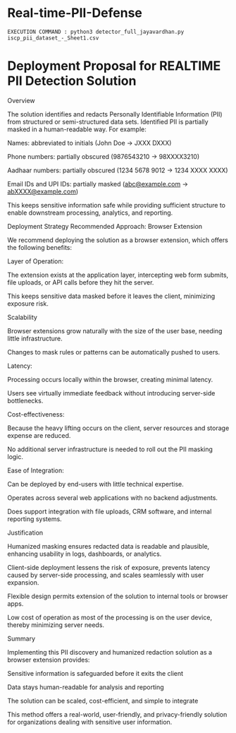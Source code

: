 # Real-time-PII-Defense

```
EXECUTION COMMAND : python3 detector_full_jayavardhan.py iscp_pii_dataset_-_Sheet1.csv
```


# Deployment Proposal for REALTIME  PII Detection Solution
Overview

The solution identifies and redacts Personally Identifiable Information (PII) from structured or semi-structured data sets. Identified PII is partially masked in a human-readable way. For example:

Names: abbreviated to initials (John Doe → JXXX DXXX)

Phone numbers: partially obscured (9876543210 → 98XXXX3210)

Aadhaar numbers: partially obscured (1234 5678 9012 → 1234 XXXX XXXX)

Email IDs and UPI IDs: partially masked (abc@example.com → abXXXX@example.com)

This keeps sensitive information safe while providing sufficient structure to enable downstream processing, analytics, and reporting.

Deployment Strategy
Recommended Approach: Browser Extension

We recommend deploying the solution as a browser extension, which offers the following benefits:

Layer of Operation:

The extension exists at the application layer, intercepting web form submits, file uploads, or API calls before they hit the server.

This keeps sensitive data masked before it leaves the client, minimizing exposure risk.

Scalability

Browser extensions grow naturally with the size of the user base, needing little infrastructure.

Changes to mask rules or patterns can be automatically pushed to users.

Latency:

Processing occurs locally within the browser, creating minimal latency.

Users see virtually immediate feedback without introducing server-side bottlenecks.

Cost-effectiveness:

Because the heavy lifting occurs on the client, server resources and storage expense are reduced.

No additional server infrastructure is needed to roll out the PII masking logic.

Ease of Integration:

Can be deployed by end-users with little technical expertise.  

Operates across several web applications with no backend adjustments.  

Does support integration with file uploads, CRM software, and internal reporting systems.

Justification

Humanized masking ensures redacted data is readable and plausible, enhancing usability in logs, dashboards, or analytics.

Client-side deployment lessens the risk of exposure, prevents latency caused by server-side processing, and scales seamlessly with user expansion.

Flexible design permits extension of the solution to internal tools or browser apps.

Low cost of operation as most of the processing is on the user device, thereby minimizing server needs.

Summary

Implementing this PII discovery and humanized redaction solution as a browser extension provides:

Sensitive information is safeguarded before it exits the client

Data stays human-readable for analysis and reporting

The solution can be scaled, cost-efficient, and simple to integrate

This method offers a real-world, user-friendly, and privacy-friendly solution for organizations dealing with sensitive user information.
